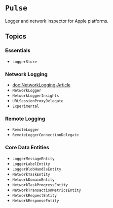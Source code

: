 # ``Pulse``

Logger and network inspector for Apple platforms.

## Topics

### Essentials

- ``LoggerStore``

### Network Logging

- <doc:NetworkLogging-Article>
- ``NetworkLogger``
- ``NetworkLoggerInsights``
- ``URLSessionProxyDelegate``
- ``Experimental``

### Remote Logging

- ``RemoteLogger``
- ``RemoteLoggerConnectionDelegate``

### Core Data Entities

- ``LoggerMessageEntity``
- ``LoggerLabelEntity``
- ``LoggerBlobHandleEntity``
- ``NetworkTaskEntity``
- ``NetworkDomainEntity``
- ``NetworkTaskProgressEntity``
- ``NetworkTransactionMetricsEntity``
- ``NetworkRequestEntity``
- ``NetworkResponseEntity``
